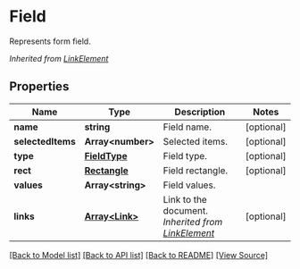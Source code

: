 ﻿# Field
Represents form field.

*Inherited from [LinkElement](LinkElement.md)*
## Properties
Name | Type | Description | Notes
------------ | ------------- | ------------- | -------------
**name** | **string** | Field name. | [optional]
**selectedItems** | **Array&lt;number&gt;** | Selected items. | [optional]
**type** | [**FieldType**](FieldType.md) | Field type. | [optional]
**rect** | [**Rectangle**](Rectangle.md) | Field rectangle. | [optional]
**values** | **Array&lt;string&gt;** | Field values. | 
**links** | [**Array&lt;Link&gt;**](Link.md) | Link to the document.<br />*Inherited from [LinkElement](LinkElement.md)* | [optional]

[[Back to Model list]](../README.md#documentation-for-models) [[Back to API list]](../README.md#documentation-for-api-endpoints) [[Back to README]](../README.md) [[View Source]](../src/models/field.ts)

